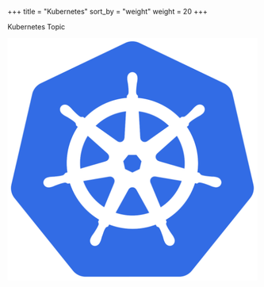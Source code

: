 +++
title = "Kubernetes"
sort_by = "weight"
weight = 20
+++

Kubernetes Topic

![img](k8s.png "kubernetes")
